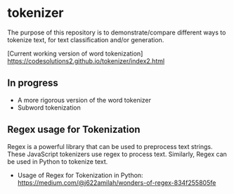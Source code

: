 # tokenizer

The purpose of this repository is to demonstrate/compare different ways to tokenize text, for text classification and/or generation.

[Current working version of word tokenization] https://codesolutions2.github.io/tokenizer/index2.html


## In progress
  - A more rigorous version of the word tokenizer
  - Subword tokenization

## Regex usage for Tokenization
Regex is a powerful library that can be used to preprocess text strings. These JavaScript tokenizers use regex to process text. Similarly, Regex can be used in Python to tokenize text.
- Usage of Regex for Tokenization in Python: https://medium.com/@j622amilah/wonders-of-regex-834f255805fe
